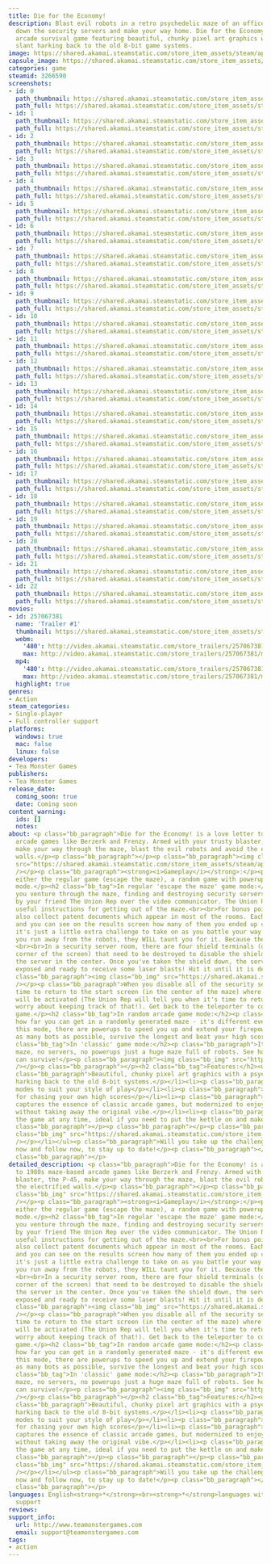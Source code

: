 ```yaml
---
title: Die for the Economy!
description: Blast evil robots in a retro psychedelic maze of an office, as you bring
  down the security servers and make your way home. Die for the Economy! is a retro
  arcade survival game featuring beautiful, chunky pixel art graphics with a psychedelic
  slant harking back to the old 8-bit game systems.
image: https://shared.akamai.steamstatic.com/store_item_assets/steam/apps/3266590/header.jpg?t=1732717165
capsule_image: https://shared.akamai.steamstatic.com/store_item_assets/steam/apps/3266590/dc3674afb5895e61c33cb69e2fb4de46dcf985c5/capsule_231x87.jpg?t=1732717165
categories: game
steamid: 3266590
screenshots:
- id: 0
  path_thumbnail: https://shared.akamai.steamstatic.com/store_item_assets/steam/apps/3266590/ss_7a6aee71f517fdde9123b40f7907979c28efbc55.600x338.jpg?t=1732717165
  path_full: https://shared.akamai.steamstatic.com/store_item_assets/steam/apps/3266590/ss_7a6aee71f517fdde9123b40f7907979c28efbc55.1920x1080.jpg?t=1732717165
- id: 1
  path_thumbnail: https://shared.akamai.steamstatic.com/store_item_assets/steam/apps/3266590/ss_f83b039daa2f5373af07ec83851d89b70ff85753.600x338.jpg?t=1732717165
  path_full: https://shared.akamai.steamstatic.com/store_item_assets/steam/apps/3266590/ss_f83b039daa2f5373af07ec83851d89b70ff85753.1920x1080.jpg?t=1732717165
- id: 2
  path_thumbnail: https://shared.akamai.steamstatic.com/store_item_assets/steam/apps/3266590/ss_60b86308c0c3a97f61f785ba35b15428e0c39016.600x338.jpg?t=1732717165
  path_full: https://shared.akamai.steamstatic.com/store_item_assets/steam/apps/3266590/ss_60b86308c0c3a97f61f785ba35b15428e0c39016.1920x1080.jpg?t=1732717165
- id: 3
  path_thumbnail: https://shared.akamai.steamstatic.com/store_item_assets/steam/apps/3266590/ss_e9b5d71520c6e6241fefce6ef32dea4c5b96656d.600x338.jpg?t=1732717165
  path_full: https://shared.akamai.steamstatic.com/store_item_assets/steam/apps/3266590/ss_e9b5d71520c6e6241fefce6ef32dea4c5b96656d.1920x1080.jpg?t=1732717165
- id: 4
  path_thumbnail: https://shared.akamai.steamstatic.com/store_item_assets/steam/apps/3266590/ss_19161b425dc32a55aa5295f665548771cf8b31f4.600x338.jpg?t=1732717165
  path_full: https://shared.akamai.steamstatic.com/store_item_assets/steam/apps/3266590/ss_19161b425dc32a55aa5295f665548771cf8b31f4.1920x1080.jpg?t=1732717165
- id: 5
  path_thumbnail: https://shared.akamai.steamstatic.com/store_item_assets/steam/apps/3266590/ss_fbc941cc22ed1fe3360ed903acb521b06ec254fc.600x338.jpg?t=1732717165
  path_full: https://shared.akamai.steamstatic.com/store_item_assets/steam/apps/3266590/ss_fbc941cc22ed1fe3360ed903acb521b06ec254fc.1920x1080.jpg?t=1732717165
- id: 6
  path_thumbnail: https://shared.akamai.steamstatic.com/store_item_assets/steam/apps/3266590/ss_82cf4e1e14f2523b1b7c8a65216d41b66f158f8d.600x338.jpg?t=1732717165
  path_full: https://shared.akamai.steamstatic.com/store_item_assets/steam/apps/3266590/ss_82cf4e1e14f2523b1b7c8a65216d41b66f158f8d.1920x1080.jpg?t=1732717165
- id: 7
  path_thumbnail: https://shared.akamai.steamstatic.com/store_item_assets/steam/apps/3266590/ss_3da11f6daa4a50bcf6272c202eb31298c6979461.600x338.jpg?t=1732717165
  path_full: https://shared.akamai.steamstatic.com/store_item_assets/steam/apps/3266590/ss_3da11f6daa4a50bcf6272c202eb31298c6979461.1920x1080.jpg?t=1732717165
- id: 8
  path_thumbnail: https://shared.akamai.steamstatic.com/store_item_assets/steam/apps/3266590/ss_fcdd258a7426ff8e9e8ef007ac96a543820395f7.600x338.jpg?t=1732717165
  path_full: https://shared.akamai.steamstatic.com/store_item_assets/steam/apps/3266590/ss_fcdd258a7426ff8e9e8ef007ac96a543820395f7.1920x1080.jpg?t=1732717165
- id: 9
  path_thumbnail: https://shared.akamai.steamstatic.com/store_item_assets/steam/apps/3266590/ss_4d4dbad230af6a2678c9bd933a064ccd2838c270.600x338.jpg?t=1732717165
  path_full: https://shared.akamai.steamstatic.com/store_item_assets/steam/apps/3266590/ss_4d4dbad230af6a2678c9bd933a064ccd2838c270.1920x1080.jpg?t=1732717165
- id: 10
  path_thumbnail: https://shared.akamai.steamstatic.com/store_item_assets/steam/apps/3266590/ss_be183344b3aa06dcacd0f98e935ad63319c576c5.600x338.jpg?t=1732717165
  path_full: https://shared.akamai.steamstatic.com/store_item_assets/steam/apps/3266590/ss_be183344b3aa06dcacd0f98e935ad63319c576c5.1920x1080.jpg?t=1732717165
- id: 11
  path_thumbnail: https://shared.akamai.steamstatic.com/store_item_assets/steam/apps/3266590/ss_f309b4a605554d945314232e2c50e388994ec8a3.600x338.jpg?t=1732717165
  path_full: https://shared.akamai.steamstatic.com/store_item_assets/steam/apps/3266590/ss_f309b4a605554d945314232e2c50e388994ec8a3.1920x1080.jpg?t=1732717165
- id: 12
  path_thumbnail: https://shared.akamai.steamstatic.com/store_item_assets/steam/apps/3266590/ss_34593c2d20a57e093b934224b2d476ce981cee0b.600x338.jpg?t=1732717165
  path_full: https://shared.akamai.steamstatic.com/store_item_assets/steam/apps/3266590/ss_34593c2d20a57e093b934224b2d476ce981cee0b.1920x1080.jpg?t=1732717165
- id: 13
  path_thumbnail: https://shared.akamai.steamstatic.com/store_item_assets/steam/apps/3266590/ss_fa4284de5a0675a01f04941c2e019eaa00acd81c.600x338.jpg?t=1732717165
  path_full: https://shared.akamai.steamstatic.com/store_item_assets/steam/apps/3266590/ss_fa4284de5a0675a01f04941c2e019eaa00acd81c.1920x1080.jpg?t=1732717165
- id: 14
  path_thumbnail: https://shared.akamai.steamstatic.com/store_item_assets/steam/apps/3266590/ss_fd55799d542e42dd08a21bfad5edef80af857d6f.600x338.jpg?t=1732717165
  path_full: https://shared.akamai.steamstatic.com/store_item_assets/steam/apps/3266590/ss_fd55799d542e42dd08a21bfad5edef80af857d6f.1920x1080.jpg?t=1732717165
- id: 15
  path_thumbnail: https://shared.akamai.steamstatic.com/store_item_assets/steam/apps/3266590/ss_34c0247ebc927e119ae56c37b126ba0f0449d1be.600x338.jpg?t=1732717165
  path_full: https://shared.akamai.steamstatic.com/store_item_assets/steam/apps/3266590/ss_34c0247ebc927e119ae56c37b126ba0f0449d1be.1920x1080.jpg?t=1732717165
- id: 16
  path_thumbnail: https://shared.akamai.steamstatic.com/store_item_assets/steam/apps/3266590/ss_e9d77d6e81edf17e5521f020256c90233d949c16.600x338.jpg?t=1732717165
  path_full: https://shared.akamai.steamstatic.com/store_item_assets/steam/apps/3266590/ss_e9d77d6e81edf17e5521f020256c90233d949c16.1920x1080.jpg?t=1732717165
- id: 17
  path_thumbnail: https://shared.akamai.steamstatic.com/store_item_assets/steam/apps/3266590/ss_0d6680f29345fed3b47c30724fc93c82fdd4bf3b.600x338.jpg?t=1732717165
  path_full: https://shared.akamai.steamstatic.com/store_item_assets/steam/apps/3266590/ss_0d6680f29345fed3b47c30724fc93c82fdd4bf3b.1920x1080.jpg?t=1732717165
- id: 18
  path_thumbnail: https://shared.akamai.steamstatic.com/store_item_assets/steam/apps/3266590/ss_21041897771df2c9b84e898ab0c185f48d82f0e8.600x338.jpg?t=1732717165
  path_full: https://shared.akamai.steamstatic.com/store_item_assets/steam/apps/3266590/ss_21041897771df2c9b84e898ab0c185f48d82f0e8.1920x1080.jpg?t=1732717165
- id: 19
  path_thumbnail: https://shared.akamai.steamstatic.com/store_item_assets/steam/apps/3266590/ss_eec2e73247839d7bfb9828a9947d63fff98d1ab2.600x338.jpg?t=1732717165
  path_full: https://shared.akamai.steamstatic.com/store_item_assets/steam/apps/3266590/ss_eec2e73247839d7bfb9828a9947d63fff98d1ab2.1920x1080.jpg?t=1732717165
- id: 20
  path_thumbnail: https://shared.akamai.steamstatic.com/store_item_assets/steam/apps/3266590/ss_88d9141c7916f36e754dc97b64028bd22ff4a323.600x338.jpg?t=1732717165
  path_full: https://shared.akamai.steamstatic.com/store_item_assets/steam/apps/3266590/ss_88d9141c7916f36e754dc97b64028bd22ff4a323.1920x1080.jpg?t=1732717165
- id: 21
  path_thumbnail: https://shared.akamai.steamstatic.com/store_item_assets/steam/apps/3266590/ss_9badf6d496b9b03ec63d36c25c27389064e531e6.600x338.jpg?t=1732717165
  path_full: https://shared.akamai.steamstatic.com/store_item_assets/steam/apps/3266590/ss_9badf6d496b9b03ec63d36c25c27389064e531e6.1920x1080.jpg?t=1732717165
- id: 22
  path_thumbnail: https://shared.akamai.steamstatic.com/store_item_assets/steam/apps/3266590/ss_273f374046dc90b651e479c27bd3917ae8364e42.600x338.jpg?t=1732717165
  path_full: https://shared.akamai.steamstatic.com/store_item_assets/steam/apps/3266590/ss_273f374046dc90b651e479c27bd3917ae8364e42.1920x1080.jpg?t=1732717165
movies:
- id: 257067381
  name: 'Trailer #1'
  thumbnail: https://shared.akamai.steamstatic.com/store_item_assets/steam/apps/257067381/e69ed1b84b6dc34dcb37d6c048951bd65f8a169b/movie_600x337.jpg?t=1729601334
  webm:
    '480': http://video.akamai.steamstatic.com/store_trailers/257067381/movie480_vp9.webm?t=1729601334
    max: http://video.akamai.steamstatic.com/store_trailers/257067381/movie_max_vp9.webm?t=1729601334
  mp4:
    '480': http://video.akamai.steamstatic.com/store_trailers/257067381/movie480.mp4?t=1729601334
    max: http://video.akamai.steamstatic.com/store_trailers/257067381/movie_max.mp4?t=1729601334
  highlight: true
genres:
- Action
steam_categories:
- Single-player
- Full controller support
platforms:
  windows: true
  mac: false
  linux: false
developers:
- Tea Monster Games
publishers:
- Tea Monster Games
release_date:
  coming_soon: true
  date: Coming soon
content_warning:
  ids: []
  notes:
about: <p class="bb_paragraph">Die for the Economy! is a love letter to 1980s maze-based
  arcade games like Berzerk and Frenzy. Armed with your trusty blaster, the P-45,
  make your way through the maze, blast the evil robots and avoid the electrified
  walls.</p><p class="bb_paragraph"></p><p class="bb_paragraph"><img class="bb_img"
  src="https://shared.akamai.steamstatic.com/store_item_assets/steam/apps/3266590/extras/Robot1.gif?t=1732717165"
  /></p><p class="bb_paragraph"><strong><i>Gameplay</i></strong>:</p><p class="bb_paragraph">Play
  either the regular game (escape the maze), a random game with powerups, or 'classic'
  mode.</p><h2 class="bb_tag">In regular 'escape the maze' game mode:</h2><p class="bb_paragraph">As
  you venture through the maze, finding and destroying security servers, you are accompanied
  by your friend The Union Rep over the video communicator. The Union Rep will provide
  useful instructions for getting out of the maze.<br><br>For bonus points, you can
  also collect patent documents which appear in most of the rooms. Each room has one
  and you can see on the results screen how many of them you ended up collecting-
  it's just a little extra challenge to take on as you battle your way through. <br><br>If
  you run away from the robots, they WILL taunt you for it. Because they're mean.
  <br><br>In a security server room, there are four shield terminals (one in each
  corner of the screen) that need to be destroyed to disable the shield surrounding
  the server in the center. Once you've taken the shield down, the server will be
  exposed and ready to receive some laser blasts! Hit it until it is destroyed. </p><p
  class="bb_paragraph"><img class="bb_img" src="https://shared.akamai.steamstatic.com/store_item_assets/steam/apps/3266590/extras/serverbattle.gif?t=1732717165"
  /></p><p class="bb_paragraph">When you disable all of the security servers, it's
  time to return to the start screen (in the center of the maze) where the teleporter
  will be activated (The Union Rep will tell you when it's time to return, so don't
  worry about keeping track of that!). Get back to the teleporter to complete the
  game.</p><h2 class="bb_tag">In random arcade game mode:</h2><p class="bb_paragraph">See
  how far you can get in a randomly generated maze - it's different every time! In
  this mode, there are powerups to speed you up and extend your firepower. Take down
  as many bots as possible, survive the longest and beat your high scores.</p><h2
  class="bb_tag">In 'classic' game mode:</h2><p class="bb_paragraph">It's a random
  maze, no servers, no powerups just a huge maze full of robots. See how long you
  can survive!</p><p class="bb_paragraph"><img class="bb_img" src="https://shared.akamai.steamstatic.com/store_item_assets/steam/apps/3266590/extras/battleon.gif?t=1732717165"
  /></p><p class="bb_paragraph"></p><h2 class="bb_tag">Features:</h2><ul class="bb_ul"><li><p
  class="bb_paragraph">Beautiful, chunky pixel art graphics with a psychedelic slant
  harking back to the old 8-bit systems.</p></li><li><p class="bb_paragraph">3 game
  modes to suit your style of play</p></li><li><p class="bb_paragraph">Leaderboards
  for chasing your own high scores</p></li><li><p class="bb_paragraph">The gameplay
  captures the essence of classic arcade games, but modernized to enjoy new features
  without taking away the original vibe.</p></li><li><p class="bb_paragraph">Pause
  the game at any time, ideal if you need to put the kettle on and make a cup of tea!</p><p
  class="bb_paragraph"></p><p class="bb_paragraph"></p><p class="bb_paragraph"><img
  class="bb_img" src="https://shared.akamai.steamstatic.com/store_item_assets/steam/apps/3266590/extras/Wishlist_and_follow.gif?t=1732717165"
  /></p></li></ul><p class="bb_paragraph">Will you take up the challenge? Wishlist
  now and follow now, to stay up to date!</p><p class="bb_paragraph"></p><p class="bb_paragraph"></p><p
  class="bb_paragraph"></p>
detailed_description: <p class="bb_paragraph">Die for the Economy! is a love letter
  to 1980s maze-based arcade games like Berzerk and Frenzy. Armed with your trusty
  blaster, the P-45, make your way through the maze, blast the evil robots and avoid
  the electrified walls.</p><p class="bb_paragraph"></p><p class="bb_paragraph"><img
  class="bb_img" src="https://shared.akamai.steamstatic.com/store_item_assets/steam/apps/3266590/extras/Robot1.gif?t=1732717165"
  /></p><p class="bb_paragraph"><strong><i>Gameplay</i></strong>:</p><p class="bb_paragraph">Play
  either the regular game (escape the maze), a random game with powerups, or 'classic'
  mode.</p><h2 class="bb_tag">In regular 'escape the maze' game mode:</h2><p class="bb_paragraph">As
  you venture through the maze, finding and destroying security servers, you are accompanied
  by your friend The Union Rep over the video communicator. The Union Rep will provide
  useful instructions for getting out of the maze.<br><br>For bonus points, you can
  also collect patent documents which appear in most of the rooms. Each room has one
  and you can see on the results screen how many of them you ended up collecting-
  it's just a little extra challenge to take on as you battle your way through. <br><br>If
  you run away from the robots, they WILL taunt you for it. Because they're mean.
  <br><br>In a security server room, there are four shield terminals (one in each
  corner of the screen) that need to be destroyed to disable the shield surrounding
  the server in the center. Once you've taken the shield down, the server will be
  exposed and ready to receive some laser blasts! Hit it until it is destroyed. </p><p
  class="bb_paragraph"><img class="bb_img" src="https://shared.akamai.steamstatic.com/store_item_assets/steam/apps/3266590/extras/serverbattle.gif?t=1732717165"
  /></p><p class="bb_paragraph">When you disable all of the security servers, it's
  time to return to the start screen (in the center of the maze) where the teleporter
  will be activated (The Union Rep will tell you when it's time to return, so don't
  worry about keeping track of that!). Get back to the teleporter to complete the
  game.</p><h2 class="bb_tag">In random arcade game mode:</h2><p class="bb_paragraph">See
  how far you can get in a randomly generated maze - it's different every time! In
  this mode, there are powerups to speed you up and extend your firepower. Take down
  as many bots as possible, survive the longest and beat your high scores.</p><h2
  class="bb_tag">In 'classic' game mode:</h2><p class="bb_paragraph">It's a random
  maze, no servers, no powerups just a huge maze full of robots. See how long you
  can survive!</p><p class="bb_paragraph"><img class="bb_img" src="https://shared.akamai.steamstatic.com/store_item_assets/steam/apps/3266590/extras/battleon.gif?t=1732717165"
  /></p><p class="bb_paragraph"></p><h2 class="bb_tag">Features:</h2><ul class="bb_ul"><li><p
  class="bb_paragraph">Beautiful, chunky pixel art graphics with a psychedelic slant
  harking back to the old 8-bit systems.</p></li><li><p class="bb_paragraph">3 game
  modes to suit your style of play</p></li><li><p class="bb_paragraph">Leaderboards
  for chasing your own high scores</p></li><li><p class="bb_paragraph">The gameplay
  captures the essence of classic arcade games, but modernized to enjoy new features
  without taking away the original vibe.</p></li><li><p class="bb_paragraph">Pause
  the game at any time, ideal if you need to put the kettle on and make a cup of tea!</p><p
  class="bb_paragraph"></p><p class="bb_paragraph"></p><p class="bb_paragraph"><img
  class="bb_img" src="https://shared.akamai.steamstatic.com/store_item_assets/steam/apps/3266590/extras/Wishlist_and_follow.gif?t=1732717165"
  /></p></li></ul><p class="bb_paragraph">Will you take up the challenge? Wishlist
  now and follow now, to stay up to date!</p><p class="bb_paragraph"></p><p class="bb_paragraph"></p><p
  class="bb_paragraph"></p>
languages: English<strong>*</strong><br><strong>*</strong>languages with full audio
  support
reviews:
support_info:
  url: http://www.teamonstergames.com
  email: support@teamonstergames.com
tags:
- action
---
```


